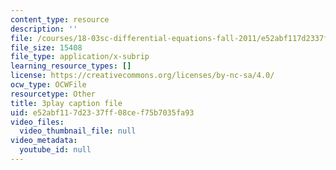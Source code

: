 ```yaml
---
content_type: resource
description: ''
file: /courses/18-03sc-differential-equations-fall-2011/e52abf117d2337ff08cef75b7035fa93_R_8beV_gXHc.srt
file_size: 15408
file_type: application/x-subrip
learning_resource_types: []
license: https://creativecommons.org/licenses/by-nc-sa/4.0/
ocw_type: OCWFile
resourcetype: Other
title: 3play caption file
uid: e52abf11-7d23-37ff-08ce-f75b7035fa93
video_files:
  video_thumbnail_file: null
video_metadata:
  youtube_id: null
---
```

